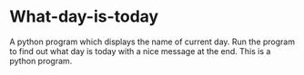 # What-day-is-today
A python program which displays the name of current day.
Run the program to find out what day is today with a nice message at the end.
This is a python program.
